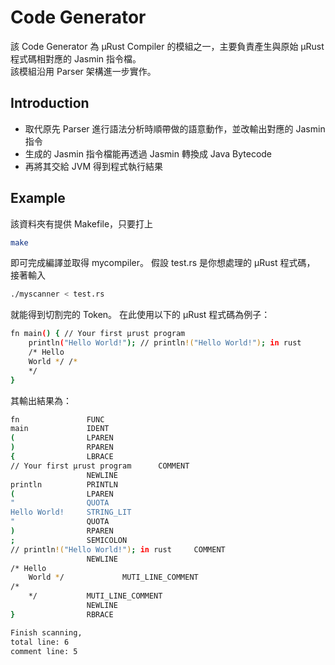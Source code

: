 # Code Generator
該 Code Generator 為 μRust Compiler 的模組之一，主要負責產生與原始 μRust 程式碼相對應的 Jasmin 指令檔。  
該模組沿用 Parser 架構進一步實作。
## Introduction
- 取代原先 Parser 進行語法分析時順帶做的語意動作，並改輸出對應的 Jasmin 指令
- 生成的 Jasmin 指令檔能再透過 Jasmin 轉換成 Java Bytecode
- 再將其交給 JVM 得到程式執行結果
## Example
該資料夾有提供 Makefile，只要打上
```sh
make
```
即可完成編譯並取得 mycompiler。
假設 test.rs 是你想處理的 μRust 程式碼， 接著輸入
```sh
./myscanner < test.rs
```
就能得到切割完的 Token。
在此使用以下的 μRust 程式碼為例子：
```sh
fn main() { // Your first μrust program
    println("Hello World!"); // println!("Hello World!"); in rust
    /* Hello 
    World */ /*
    */
}
```
其輸出結果為：
```sh
fn               FUNC
main             IDENT
(                LPAREN
)                RPAREN
{                LBRACE
// Your first μrust program      COMMENT
                 NEWLINE
println          PRINTLN
(                LPAREN
"                QUOTA
Hello World!     STRING_LIT
"                QUOTA
)                RPAREN
;                SEMICOLON
// println!("Hello World!"); in rust     COMMENT
                 NEWLINE
/* Hello 
    World */             MUTI_LINE_COMMENT
/*
    */           MUTI_LINE_COMMENT
                 NEWLINE
}                RBRACE

Finish scanning,
total line: 6
comment line: 5
```
